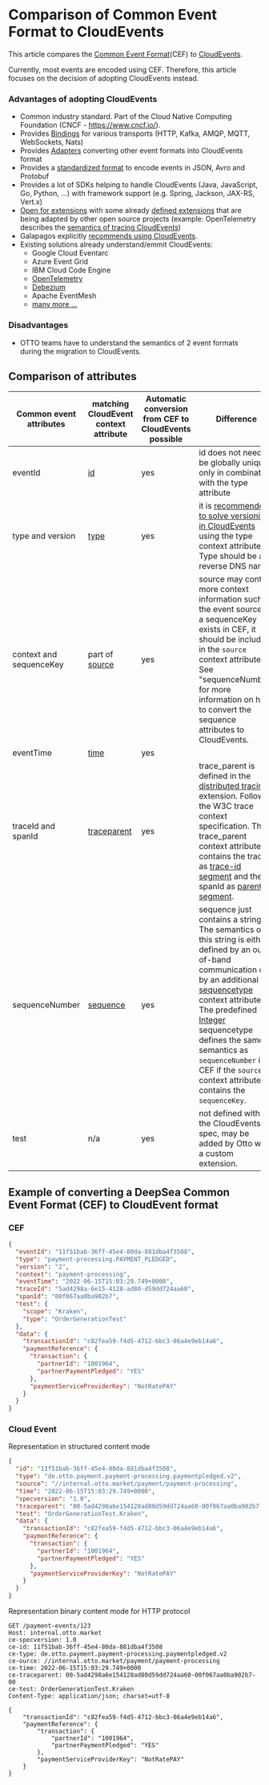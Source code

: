 # Comparison of Common Event Format to CloudEvents

This article compares the [Common Event Format](https://github.com/otto-ec/deepsea_event_format/blob/main/common_event_format.md)(CEF) to [CloudEvents](https://cloudevents.io/).

Currently, most events are encoded using CEF. Therefore, this article focuses on the decision of adopting CloudEvents instead.

### Advantages of adopting CloudEvents

- Common industry standard. Part of the Cloud Native Computing Foundation (CNCF - <https://www.cncf.io/>).
- Provides [Bindings](https://github.com/cloudevents/spec/tree/main/cloudevents/bindings) for various transports (HTTP, Kafka, AMQP, MQTT, WebSockets, Nats)
- Provides [Adapters](https://github.com/cloudevents/spec/tree/main/cloudevents/adapters) converting other event formats into CloudEvents format
- Provides a [standardized format](https://github.com/cloudevents/spec/tree/main/cloudevents/formats) to encode events in JSON, Avro and Protobuf
- Provides a lot of SDKs helping to handle CloudEvents (Java, JavaScript, Go, Python, ...) with framework support (e.g. Spring, Jackson, JAX-RS, Vert.x)
- [Open for extensions](https://github.com/cloudevents/spec/blob/v1.0.2/cloudevents/spec.md#extension-context-attributes) with some already [defined extensions](https://github.com/cloudevents/spec/tree/main/cloudevents/extensions) that are being adapted by other open source projects (example: OpenTelemetry describes the [semantics of tracing CloudEvents](https://github.com/open-telemetry/opentelemetry-specification/blob/main/specification/trace/semantic_conventions/cloudevents.md))
- Galapagos explicitly [recommends using CloudEvents](https://github.com/HermesGermany/galapagos/blob/main/kafka_guidelines.md#data-formats).
- Existing solutions already understand/emmit CloudEvents:
  - Google Cloud Eventarc
  - Azure Event Grid
  - IBM Cloud Code Engine
  - [OpenTelemetry](https://github.com/open-telemetry/opentelemetry-specification/blob/main/specification/trace/semantic_conventions/cloudevents.md)
  - [Debezium](https://debezium.io/documentation/reference/integrations/cloudevents.html)
  - Apache EventMesh
  - [many more ...](https://cloudevents.io/)

### Disadvantages

- OTTO teams have to understand the semantics of 2 event formats during the migration to CloudEvents.

## Comparison of attributes

| Common event attributes | matching CloudEvent context attribute                                                                                    | Automatic conversion from CEF to CloudEvents possible | Difference                                                                                                                                                                                                                                                                                                                                                                                                                                                                                                                   |
| ----------------------- | ------------------------------------------------------------------------------------------------------------------------ | ----------------------------------------------------- | ---------------------------------------------------------------------------------------------------------------------------------------------------------------------------------------------------------------------------------------------------------------------------------------------------------------------------------------------------------------------------------------------------------------------------------------------------------------------------------------------------------------------------- |
| eventId                 | [id](https://github.com/cloudevents/spec/blob/v1.0.2/cloudevents/spec.md#id)                                             | yes                                                   | id does not need to be globally unique, only in combination with the type attribute                                                                                                                                                                                                                                                                                                                                                                                                                                          |
| type and version        | [type](https://github.com/cloudevents/spec/blob/v1.0.2/cloudevents/spec.md#type)                                         | yes                                                   | it is [recommended to solve versioning in CloudEvents](https://github.com/cloudevents/spec/blob/v1.0.2/cloudevents/primer.md#versioning-of-cloudevents) using the type context attribute. Type should be a reverse DNS name.                                                                                                                                                                                                                                                                                                 |
| context and sequenceKey | part of [source](https://github.com/cloudevents/spec/blob/v1.0.2/cloudevents/spec.md#source-1)                           | yes                                                   | source may contain more context information such as the event source. If a sequenceKey exists in CEF, it should be included in the `source` context attribute. See "sequenceNumber" for more information on how to convert the sequence attributes to CloudEvents.                                                                                                                                                                                                                                                           |
| eventTime               | [time](https://github.com/cloudevents/spec/blob/v1.0.2/cloudevents/spec.md#time)                                         | yes                                                   |                                                                                                                                                                                                                                                                                                                                                                                                                                                                                                                              |
| traceId and spanId      | [traceparent](https://github.com/cloudevents/spec/blob/v1.0.2/cloudevents/extensions/distributed-tracing.md#traceparent) | yes                                                   | trace_parent is defined in the [distributed tracing](https://github.com/cloudevents/spec/blob/v1.0.2/cloudevents/extensions/distributed-tracing.md) extension. Follows the W3C trace context specification. The trace_parent context attribute contains the traceId as [trace-id segment](https://www.w3.org/TR/trace-context/#trace-id) and the spanId as [parent-id segment](https://www.w3.org/TR/trace-context/#parent-id).                                                                                              |
| sequenceNumber          | [sequence](https://github.com/cloudevents/spec/blob/v1.0.2/cloudevents/extensions/sequence.md#sequence-1)                | yes                                                   | sequence just contains a string. The semantics of this string is either defined by an out-of-band communication or by an additional [sequencetype](https://github.com/cloudevents/spec/blob/v1.0.2/cloudevents/extensions/sequence.md#sequencetype) context attribute. The predefined [Integer](https://github.com/cloudevents/spec/blob/v1.0.2/cloudevents/extensions/sequence.md#integer) sequencetype defines the same semantics as `sequenceNumber` in CEF if the `source` context attribute contains the `sequenceKey`. |
| test                    | n/a                                                                                                                      | yes                                                   | not defined within the CloudEvents spec, may be added by Otto with a custom extension.                                                                                                                                                                                                                                                                                                                                                                                                                                       |


## Example of converting a DeepSea Common Event Format (CEF) to CloudEvent format

### CEF

```json
{
  "eventId": "11f51bab-36ff-45e4-80da-881dba4f3508",
  "type": "payment-processing.PAYMENT_PLEDGED",
  "version": "2",
  "context": "payment-processing",
  "eventTime": "2022-06-15T15:03:29.749+0000",
  "traceId": "5ad4298a-6e15-4128-ad80-d59dd724aa60",
  "spanId": "00f067aa0ba902b7",
  "test": {
    "scope": "Kraken",
    "type": "OrderGenerationTest"
  },
  "data": {
    "transactionId": "c82fea59-f4d5-4712-bbc3-06a4e9eb14a6",
    "paymentReference": {
      "transaction": {
        "partnerId": "1001964",
        "partnerPaymentPledged": "YES"
      },
      "paymentServiceProviderKey": "NotRatePAY"
    }
  }
}
```

### Cloud Event

Representation in structured content mode

```json
{
  "id": "11f51bab-36ff-45e4-80da-881dba4f3508",
  "type": "de.otto.payment.payment-processing.paymentpledged.v2",
  "source": "//internal.otto.market/payment/payment-processing",
  "time": "2022-06-15T15:03:29.749+0000",
  "specversion": "1.0",
  "traceparent": "00-5ad4298a6e154128ad80d59dd724aa60-00f067aa0ba902b7-00",
  "test": "OrderGenerationTest.Kraken",
  "data": {
    "transactionId": "c82fea59-f4d5-4712-bbc3-06a4e9eb14a6",
    "paymentReference": {
      "transaction": {
        "partnerId": "1001964",
        "partnerPaymentPledged": "YES"
      },
      "paymentServiceProviderKey": "NotRatePAY"
    }
  }
}
```

Representation binary content mode for HTTP protocol

```http request
GET /payment-events/123
Host: internal.otto.market
ce-specversion: 1.0
ce-id: 11f51bab-36ff-45e4-80da-881dba4f3508
ce-type: de.otto.payment.payment-processing.paymentpledged.v2
ce-ource: //internal.otto.market/payment/payment-processing
ce-time: 2022-06-15T15:03:29.749+0000
ce-traceparent: 00-5ad4298a6e154128ad80d59dd724aa60-00f067aa0ba902b7-00
ce-test: OrderGenerationTest.Kraken
Content-Type: application/json; charset=utf-8

{
    "transactionId": "c82fea59-f4d5-4712-bbc3-06a4e9eb14a6",
    "paymentReference": {
        "transaction": {
            "partnerId": "1001964",
            "partnerPaymentPledged": "YES"
        },
        "paymentServiceProviderKey": "NotRatePAY"
    }
}
```

